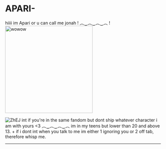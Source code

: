 # APARI-
hiiii im Apari or u can call me jonah !
︵‿︵‿︵‿︵
!<img width="283" alt="wowow" src="https://github.com/Aparie/APARI-/assets/118179879/920efa04-57eb-40e4-9748-7014d9b93d6d">

![ZhEJ](https://github.com/Aparie/APARI-/assets/118179879/0ac348df-3610-4648-9457-0fc9956c9c09)
int if you're in the same fandom but dont ship whatever character i am with yours <3
︵‿︵‿︵‿︵
im in my teens but lower than 20 and above 13.
+
if i dont int when you talk to me im either 1 ignoring you or 2 off tab, therefore whisp me.
- - - - - -
